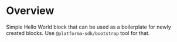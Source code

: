 # Overview

Simple Hello World block that can be used as a boilerplate for newly created blocks. Use `@platforma-sdk/bootstrap` tool for that.


